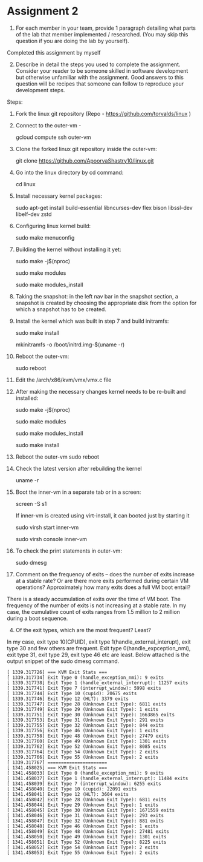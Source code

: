 # Assignment 2

1. For each member in your team, provide 1 paragraph detailing what parts of the lab that member
implemented / researched. (You may skip this question if you are doing the lab by yourself).

Completed this assignment by myself

2. Describe in detail the steps you used to complete the assignment. Consider your reader to be someone
skilled in software development but otherwise unfamiliar with the assignment. Good answers to this
question will be recipes that someone can follow to reproduce your development steps.


Steps:
1. Fork the linux git repository (Repo - https://github.com/torvalds/linux )

2. Connect to the outer-vm -

 	gcloud compute ssh outer-vm

3. Clone the forked linux git repository inside the outer-vm:

	git clone https://github.com/ApoorvaShastry10/linux.git

4. Go into the linux directory by cd command:

	cd linux

5.  Install necessary kernel packages:

	sudo apt-get install build-essential libncurses-dev flex bison libssl-dev libelf-dev zstd

6. Configuring linux kernel build:

	sudo make menuconfig

7. Building the kernel without installing it yet:

	sudo make -j$(nproc)

	sudo make modules

	sudo make modules_install


8. Taking the snapshot: in the left nav bar in the snapshot section, a snapshot is created by choosing the appropriate
disk from the option for which a snapshot has to be created.

9. Install the kernel which was built in step 7 and build initramfs:

	sudo make install

	mkinitramfs -o /boot/initrd.img-$(uname -r)


10. Reboot the outer-vm:

	sudo reboot

11. Edit the /arch/x86/kvm/vmx/vmx.c file 

12. After making the necessary changes kernel needs to be re-built and installed:

	sudo make -j$(nproc)

	sudo make modules

	sudo make modules_install

	sudo make install


13. Reboot the outer-vm
	sudo reboot

14. Check the latest version after rebuilding the kernel

	uname -r

15. Boot the inner-vm in a separate tab or in a screen:

	screen -S s1

      If inner-vm is created using virt-install, it can booted just by starting it

	sudo virsh start inner-vm

	sudo virsh console inner-vm


16. To check the print statements in outer-vm:

	sudo dmesg


3. Comment on the frequency of exits – does the number of exits increase at a stable rate? Or are there
more exits performed during certain VM operations? Approximately how many exits does a full VM
boot entail?

There is a steady accumulation of exits over the time of VM boot. The frequency of the number of exits is
not increasing at a stable rate. In my case, the cumulative count of exits ranges from 1.5 million to 2 million
during a boot sequence.



4. Of the exit types, which are the most frequent? Least?

In my case, exit type 10(CPUID),  exit type 1(handle_external_interupt), exit type 30 and few others are frequent.
Exit type 0(handle_expception_nmi), exit type 31, exit type 29, exit type 46 etc are least. Below attached is the
output snippet of the sudo dmesg command.

```
[ 1339.317726] === KVM Exit Stats ===
[ 1339.317734] Exit Type 0 (handle_exception_nmi): 9 exits
[ 1339.317738] Exit Type 1 (handle_external_interrupt): 11257 exits
[ 1339.317741] Exit Type 7 (interrupt_window): 5998 exits
[ 1339.317744] Exit Type 10 (cupid): 20675 exits
[ 1339.317746] Exit Type 12 (HLT): 3379 exits
[ 1339.317747] Exit Type 28 (Unknown Exit Type): 6811 exits
[ 1339.317749] Exit Type 29 (Unknown Exit Type): 1 exits
[ 1339.317751] Exit Type 30 (Unknown Exit Type): 1663865 exits
[ 1339.317753] Exit Type 31 (Unknown Exit Type): 291 exits
[ 1339.317755] Exit Type 32 (Unknown Exit Type): 844 exits
[ 1339.317756] Exit Type 46 (Unknown Exit Type): 1 exits
[ 1339.317758] Exit Type 48 (Unknown Exit Type): 27479 exits
[ 1339.317760] Exit Type 49 (Unknown Exit Type): 1301 exits
[ 1339.317762] Exit Type 52 (Unknown Exit Type): 8085 exits
[ 1339.317764] Exit Type 54 (Unknown Exit Type): 2 exits
[ 1339.317766] Exit Type 55 (Unknown Exit Type): 2 exits
[ 1339.317767] ======================
[ 1341.458025] === KVM Exit Stats ===
[ 1341.458033] Exit Type 0 (handle_exception_nmi): 9 exits
[ 1341.458037] Exit Type 1 (handle_external_interrupt): 11484 exits
[ 1341.458039] Exit Type 7 (interrupt_window): 6255 exits
[ 1341.458040] Exit Type 10 (cupid): 22091 exits
[ 1341.458041] Exit Type 12 (HLT): 3604 exits
[ 1341.458042] Exit Type 28 (Unknown Exit Type): 6811 exits
[ 1341.458044] Exit Type 29 (Unknown Exit Type): 1 exits
[ 1341.458045] Exit Type 30 (Unknown Exit Type): 1671559 exits
[ 1341.458046] Exit Type 31 (Unknown Exit Type): 293 exits
[ 1341.458047] Exit Type 32 (Unknown Exit Type): 881 exits
[ 1341.458048] Exit Type 46 (Unknown Exit Type): 1 exits
[ 1341.458049] Exit Type 48 (Unknown Exit Type): 27481 exits
[ 1341.458050] Exit Type 49 (Unknown Exit Type): 1301 exits
[ 1341.458051] Exit Type 52 (Unknown Exit Type): 8225 exits
[ 1341.458052] Exit Type 54 (Unknown Exit Type): 2 exits
[ 1341.458053] Exit Type 55 (Unknown Exit Type): 2 exits
```

